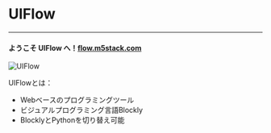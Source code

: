 # UIFlow
___________________

#### ようこそ UIFlow へ！[flow.m5stack.com](http://flow.m5stack.com/)

![UIFlow](/image/Poster/UIFlow.jpg)

UIFlowとは：

* Webベースのプログラミングツール
* ビジュアルプログラミング言語Blockly
* BlocklyとPythonを切り替え可能